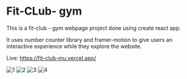 <h1>Fit-CLub- gym </h1>
This is a fit-club - gym webpage project done using create react app.

It uses number counter library and framer-motion to give users an interactive experience while they explore the website. 

Live: https://fit-club-mu.vercel.app/


![1](https://user-images.githubusercontent.com/92720989/206443619-fa06666f-31fa-4358-9aed-f09b0dc09df1.png)
![2](https://user-images.githubusercontent.com/92720989/206443627-e682740e-979f-47a7-a0bd-83eec0071147.png)
![3](https://user-images.githubusercontent.com/92720989/206443632-c49e2a9f-9642-4e53-ac0f-47032c013a4b.png)
![4](https://user-images.githubusercontent.com/92720989/206443638-51734484-f723-48cc-9fc4-51d0ac318e99.png)
